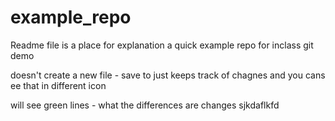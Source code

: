 # example_repo

Readme file is a place for explanation
a quick example repo for inclass git demo

doesn't create a new file - save to just keeps track of chagnes and you cans ee that in different icon

will see green lines - what the differences are changes
sjkdaflkfd
